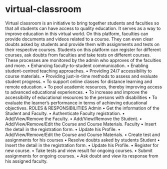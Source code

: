 # virtual-classroom
Virtual classroom is an initiative to bring together students and faculties so that all students can have access to quality education. It serves as a way to improve education in this virtual world. On this platform, faculties can provide documents and videos related to a course. They can even clear doubts asked by students and provide them with assignments and tests on their respective courses. Students on this platform can register for different courses, ask doubts from faculties and take tests on different courses. These processes are monitored by the admin who approves of the faculties and more.
    • Enhancing faculty-to-student communication.
    • Enabling student-centred teaching approaches.
    • Providing 24/7 accessibility to course materials.
    • Providing just-in-time methods to assess and evaluate student progress.
    • To support online classes for distance learning and remote education.
    • To pool academic resources, thereby improving access to advanced educational experiences.
    • To increase and improve the accessibility of educational resources to the persons with disabilities
    • To evaluate the learner’s performance in terms of achieving educational objectives.
  ROLES & RESPONSIBILITIES
 Admin
    • Get the information of the Student and Faculty.
    • Authenticate Faculty registration. 
    • Add/View/Remove the Faculty.
    • Add/View/Remove the Student.
    • Add/View/Remove/Edit the Course and Course Materials.
Faculty
    • Insert the detail in the registration form.
    • Update his Profile.
    • Add/View/Remove/Edit the Course and Course Materials.
    • Create test and assignments for his courses
    • Resolve doubts asked by students
Student
    • Insert the detail in the registration form.
    • Update his Profile.
    • Register for new course.
    • Take tests and view result for ongoing courses.
    • Submit assignments for ongoing courses.
    • Ask doubt and view its response from his assigned faculty. 
